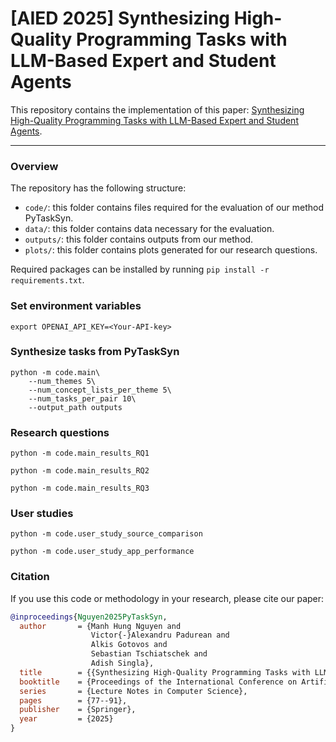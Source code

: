 # [AIED 2025] Synthesizing High-Quality Programming Tasks with LLM-Based Expert and Student Agents

This repository contains the implementation of this paper: [Synthesizing High-Quality Programming Tasks with LLM-Based Expert and Student Agents](https://link.springer.com/chapter/10.1007/978-3-031-98414-3_6).


----------------------------------------
### Overview

The repository has the following structure:
* `code/`: this folder contains files required for the evaluation of our method PyTaskSyn.
* `data/`: this folder contains data necessary for the evaluation.
* `outputs/`: this folder contains outputs from our method.
* `plots/`: this folder contains plots generated for our research questions.

Required packages can be installed by running `pip install -r requirements.txt`.


### Set environment variables
```
export OPENAI_API_KEY=<Your-API-key>
```

### Synthesize tasks from PyTaskSyn
```
python -m code.main\
    --num_themes 5\
    --num_concept_lists_per_theme 5\
    --num_tasks_per_pair 10\
    --output_path outputs
```

### Research questions
```
python -m code.main_results_RQ1

python -m code.main_results_RQ2

python -m code.main_results_RQ3
```

### User studies
```
python -m code.user_study_source_comparison

python -m code.user_study_app_performance
```

### Citation

If you use this code or methodology in your research, please cite our paper:

```bibtex
@inproceedings{Nguyen2025PyTaskSyn,
  author       = {Manh Hung Nguyen and
                  Victor{-}Alexandru Padurean and
                  Alkis Gotovos and
                  Sebastian Tschiatschek and
                  Adish Singla},
  title        = {{Synthesizing High-Quality Programming Tasks with LLM-Based Expert and Student Agents}},
  booktitle    = {Proceedings of the International Conference on Artificial Intelligence in Education (AIED)},
  series       = {Lecture Notes in Computer Science},
  pages        = {77--91},
  publisher    = {Springer},
  year         = {2025}
}
```
